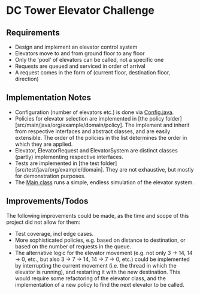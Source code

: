 # DC Tower Elevator Challenge

## Requirements
- Design and implement an elevator control system
- Elevators move to and from ground floor to any floor
- Only the 'pool' of elevators can be called, not a specific one
- Requests are queued and serviced in order of arrival
- A request comes in the form of (current floor, destination floor, direction)

## Implementation Notes
- Configuration (number of elevators etc.) is done via [Config.java](src/main/java/org/example/config/Config.java).
- Policies for elevator selection are implemented in [the policy folder][src/main/java/org/example/domain/policy]. The implement and inherit from respective interfaces and abstract classes, and are easily extensible. The order of the policies in the list determines the order in which they are applied.
- Elevator, ElevatorRequest and ElevatorSystem are distinct classes (partly) implementing respective interfaces.
- Tests are implemented in [the test folder][src/test/java/org/example/domain]. They are not exhaustive, but mostly for demonstration purposes.
- The [Main class](src/main/java/org/example/Main.java) runs a simple, endless simulation of the elevator system.

## Improvements/Todos
The following improvements could be made, as the time and scope of this project did not allow for them:
- Test coverage, incl edge cases.
- More sophisticated policies, e.g. based on distance to destination, or based on the number of requests in the queue.
- The alternative logic for the elevator movement (e.g. not only 3 -> 14, 14 -> 0, etc., but also 3 -> 7 -> 14, 14 -> 7 -> 0, etc.) could be implemented by interrupting the current movement (i.e. the thread in which the elevator is running), and restarting it with the new destination. This would require some refactoring of the elevator class, and the implementation of a new policy to find the next elevator to be called.